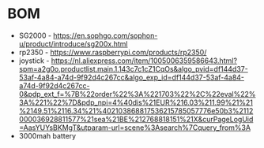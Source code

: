 # BOM

- SG2000 - https://en.sophgo.com/sophon-u/product/introduce/sg200x.html
- rp2350 - https://www.raspberrypi.com/products/rp2350/
- joystick - https://nl.aliexpress.com/item/1005006359586643.html?spm=a2g0o.productlist.main.1.143c7c1cZ1CqOs&algo_pvid=df144d37-53af-4a84-a74d-9f92d4c267cc&algo_exp_id=df144d37-53af-4a84-a74d-9f92d4c267cc-0&pdp_ext_f=%7B%22order%22%3A%221703%22%2C%22eval%22%3A%221%22%7D&pdp_npi=4%40dis%21EUR%216.03%211.99%21%21%2149.51%2116.34%21%402103868817536215785057776e50b3%2112000036928811577%21sea%21BE%212768818151%21X&curPageLogUid=AasYUYsBKMgT&utparam-url=scene%3Asearch%7Cquery_from%3A
- 3000mah battery
